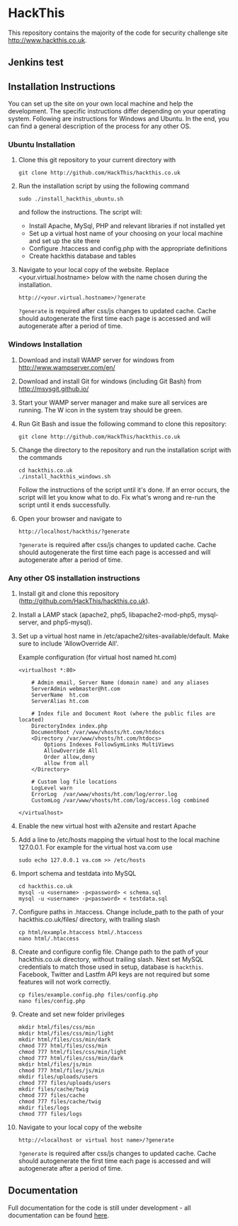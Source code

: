 HackThis
========
This repository contains the majority of the code for security challenge site http://www.hackthis.co.uk.
## Jenkins test
## Installation Instructions

You can set up the site on your own local machine and help the development.
The specific instructions differ depending on your operating system.
Following are instructions for Windows and Ubuntu. In the end, you can find a general description of the process for any other OS.

### Ubuntu Installation

1. Clone this git repository to your current directory with
    ```
    git clone http://github.com/HackThis/hackthis.co.uk
    ```

2. Run the installation script by using the following command
    ```
    sudo ./install_hackthis_ubuntu.sh
    ```
    and follow the instructions. The script will:
    - Install Apache, MySql, PHP and relevant libraries if not installed yet
    - Set up a virtual host name of your choosing on your local machine and set up the site there
    - Configure .htaccess and config.php with the appropriate definitions
    - Create hackthis database and tables

3. Navigate to your local copy of the website.
    Replace <your.virtual.hostname> below with the name chosen during the installation.

    ```
    http://<your.virtual.hostname>/?generate
    ```
    `?generate` is required after css/js changes to updated cache. Cache should autogenerate the first time each page is accessed and will autogenerate after a period of time.

### Windows Installation

1. Download and install WAMP server for windows from http://www.wampserver.com/en/
2. Download and install Git for windows (including Git Bash) from http://msysgit.github.io/
3. Start your WAMP server manager and make sure all services are running. The W icon in the system tray should be green.
4. Run Git Bash and issue the following command to clone this repository:

    ```
    git clone http://github.com/HackThis/hackthis.co.uk
    ```

5. Change the directory to the repository and run the installation script with the commands

    ```
    cd hackthis.co.uk
    ./install_hackthis_windows.sh
    ```
    Follow the instructions of the script until it's done.
    If an error occurs, the script will let you know what to do.
    Fix what's wrong and re-run the script until it ends successfully.
6. Open your browser and navigate to

    ```
    http://localhost/hackthis/?generate
    ```
    `?generate` is required after css/js changes to updated cache. Cache should autogenerate the first time each page is accessed and will autogenerate after a period of time.

### Any other OS installation instructions

1. Install git and clone this repository (http://github.com/HackThis/hackthis.co.uk).
2. Install a LAMP stack (apache2, php5, libapache2-mod-php5, mysql-server, and php5-mysql).
3. Set up a virtual host name in /etc/apache2/sites-available/default. Make sure to include 'AllowOverride All'.

    Example configuration (for virtual host named ht.com)
    ```
    <virtualhost *:80>

        # Admin email, Server Name (domain name) and any aliases
        ServerAdmin webmaster@ht.com
        ServerName  ht.com
        ServerAlias ht.com

        # Index file and Document Root (where the public files are located)
        DirectoryIndex index.php
        DocumentRoot /var/www/vhosts/ht.com/htdocs
        <Directory /var/www/vhosts/ht.com/htdocs>
            Options Indexes FollowSymLinks MultiViews
            AllowOverride All
            Order allow,deny
			allow from all
        </Directory>

        # Custom log file locations
        LogLevel warn  
        ErrorLog  /var/www/vhosts/ht.com/log/error.log
        CustomLog /var/www/vhosts/ht.com/log/access.log combined

    </virtualhost>
    ```

4. Enable the new virtual host with a2ensite and restart Apache
5. Add a line to /etc/hosts mapping the virtual host to the local machine 127.0.0.1.
    For example for the virtual host va.com use
    ```
    sudo echo 127.0.0.1 va.com >> /etc/hosts
    ```

6. Import schema and testdata into MySQL
    ```
    cd hackthis.co.uk
    mysql -u <username> -p<password> < schema.sql
    mysql -u <username> -p<password> < testdata.sql
    ```

7. Configure paths in .htaccess. Change include_path to the path of your hackthis.co.uk/files/ directory, with trailing slash
    ```
    cp html/example.htaccess html/.htaccess
    nano html/.htaccess
    ```

8. Create and configure config file. Change path to the path of your hackthis.co.uk directory, without trailing slash. Next set MySQL credentials to match those used in setup, database is `hackthis`. Facebook, Twitter and Lastfm API keys are not required but some features will not work correctly.
    ```
    cp files/example.config.php files/config.php
    nano files/config.php
    ```

9. Create and set new folder privileges
    ```
    mkdir html/files/css/min
    mkdir html/files/css/min/light
    mkdir html/files/css/min/dark
    chmod 777 html/files/css/min
    chmod 777 html/files/css/min/light
    chmod 777 html/files/css/min/dark
    mkdir html/files/js/min
    chmod 777 html/files/js/min
    mkdir files/uploads/users
    chmod 777 files/uploads/users
    mkdir files/cache/twig
    chmod 777 files/cache
    chmod 777 files/cache/twig
    mkdir files/logs
    chmod 777 files/logs
    ```

10. Navigate to your local copy of the website
    ```
    http://<localhost or virtual host name>/?generate
    ```
    `?generate` is required after css/js changes to updated cache. Cache should autogenerate the first time each page is accessed and will autogenerate after a period of time.

## Documentation
Full documentation for the code is still under development - all documentation can be found [here](https://www.hackthis.co.uk/docs).
